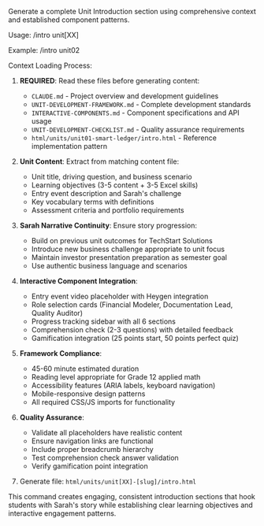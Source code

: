 Generate a complete Unit Introduction section using comprehensive context and established component patterns.

Usage: /intro unit[XX]

Example: /intro unit02

Context Loading Process:
1. **REQUIRED**: Read these files before generating content:
   - `CLAUDE.md` - Project overview and development guidelines
   - `UNIT-DEVELOPMENT-FRAMEWORK.md` - Complete development standards
   - `INTERACTIVE-COMPONENTS.md` - Component specifications and API usage
   - `UNIT-DEVELOPMENT-CHECKLIST.md` - Quality assurance requirements
   - `html/units/unit01-smart-ledger/intro.html` - Reference implementation pattern

2. **Unit Content**: Extract from matching content file:
   - Unit title, driving question, and business scenario
   - Learning objectives (3-5 content + 3-5 Excel skills)
   - Entry event description and Sarah's challenge
   - Key vocabulary terms with definitions
   - Assessment criteria and portfolio requirements

3. **Sarah Narrative Continuity**: Ensure story progression:
   - Build on previous unit outcomes for TechStart Solutions
   - Introduce new business challenge appropriate to unit focus
   - Maintain investor presentation preparation as semester goal
   - Use authentic business language and scenarios

4. **Interactive Component Integration**:
   - Entry event video placeholder with Heygen integration
   - Role selection cards (Financial Modeler, Documentation Lead, Quality Auditor)
   - Progress tracking sidebar with all 6 sections
   - Comprehension check (2-3 questions) with detailed feedback
   - Gamification integration (25 points start, 50 points perfect quiz)

5. **Framework Compliance**:
   - 45-60 minute estimated duration
   - Reading level appropriate for Grade 12 applied math
   - Accessibility features (ARIA labels, keyboard navigation)
   - Mobile-responsive design patterns
   - All required CSS/JS imports for functionality

6. **Quality Assurance**:
   - Validate all placeholders have realistic content
   - Ensure navigation links are functional
   - Include proper breadcrumb hierarchy
   - Test comprehension check answer validation
   - Verify gamification point integration

7. Generate file: `html/units/unit[XX]-[slug]/intro.html`

This command creates engaging, consistent introduction sections that hook students with Sarah's story while establishing clear learning objectives and interactive engagement patterns.